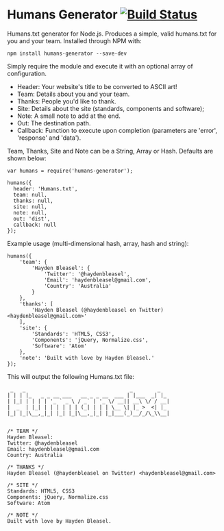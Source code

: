 # Humans Generator [![Build Status](https://travis-ci.org/haydenbleasel/humans-generator.svg?branch=master)](https://travis-ci.org/haydenbleasel/humans-generator)

Humans.txt generator for Node.js. Produces a simple, valid humans.txt for you and your team. Installed through NPM with:

```
npm install humans-generator --save-dev
```

Simply require the module and execute it with an optional array of configuration.

- Header: Your website's title to be converted to ASCII art!
- Team: Details about you and your team.
- Thanks: People you'd like to thank.
- Site: Details about the site (standards, components and software);
- Note: A small note to add at the end.
- Out: The destination path.
- Callback: Function to execute upon completion (parameters are 'error', 'response' and 'data').

Team, Thanks, Site and Note can be a String, Array or Hash. Defaults are shown below:

```
var humans = require('humans-generator');

humans({
  header: 'Humans.txt',
  team: null,
  thanks: null,
  site: null,
  note: null,
  out: 'dist',
  callback: null
});
```

Example usage (multi-dimensional hash, array, hash and string):

```
humans({
    'team': {
        'Hayden Bleasel': {
            'Twitter': '@haydenbleasel',
            'Email': 'haydenbleasel@gmail.com',
            'Country': 'Australia'
        }
    },
    'thanks': [
        'Hayden Bleasel (@haydenbleasel on Twitter) <haydenbleasel@gmail.com>'
    ],
    'site': {
        'Standards': 'HTML5, CSS3',
        'Components': 'jQuery, Normalize.css',
        'Software': 'Atom'
    },
    'note': 'Built with love by Hayden Bleasel.'
});
```

This will output the following Humans.txt file:

```
 _   _                                  _        _
| | | |_   _ _ __ ___   __ _ _ __  ___ | |___  _| |_
| |_| | | | | '_ ` _ \ / _` | '_ \/ __|| __\ \/ / __|
|  _  | |_| | | | | | | (_| | | | \__ \| |_ >  <| |_
|_| |_|\__,_|_| |_| |_|\__,_|_| |_|___(_)__/_/\_\\__|


/* TEAM */
Hayden Bleasel:
Twitter: @haydenbleasel
Email: haydenbleasel@gmail.com
Country: Australia

/* THANKS */
Hayden Bleasel (@haydenbleasel on Twitter) <haydenbleasel@gmail.com>

/* SITE */
Standards: HTML5, CSS3
Components: jQuery, Normalize.css
Software: Atom

/* NOTE */
Built with love by Hayden Bleasel.
```
